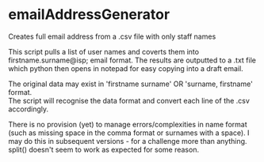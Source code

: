 # emailAddressGenerator
Creates full email address from a .csv file with only staff names

This script pulls a list of user names and coverts them into firstname.surname@isp; email format.  The results are outputted to a .txt file which python then opens in notepad for easy copying into a draft email.

The original data may exist in 'firstname surname' OR 'surname, firstname' format.  
The script will recognise the data format and convert each line of the .csv accordingly.

There is no provision (yet) to manage errors/complexities in name format (such as missing space in the comma format or surnames with a space).  I may do this in subsequent versions - for a challenge more than anything.  split() doesn't seem to work as expected for some reason.
